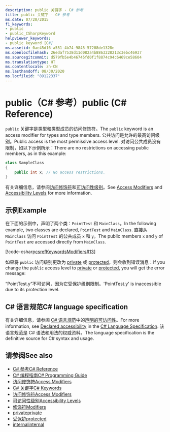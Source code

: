 ```yaml
---
description: public 关键字 - C# 参考
title: public 关键字 - C# 参考
ms.date: 07/20/2015
f1_keywords:
- public
- public_CSharpKeyword
helpviewer_keywords:
- public keyword [C#]
ms.assetid: 0ae45d16-a551-4b74-9845-57208de1328e
ms.openlocfilehash: 26edaf7538d11d082a4b8863228213c3ebc46937
ms.sourcegitcommit: d579fb5e4b46745fd0f1f8874c94c6469ce58604
ms.translationtype: HT
ms.contentlocale: zh-CN
ms.lasthandoff: 08/30/2020
ms.locfileid: "89122337"
---
```

# <a name="public-c-reference"></a><span data-ttu-id="52d9a-103">public（C# 参考）</span><span class="sxs-lookup"><span data-stu-id="52d9a-103">public (C# Reference)</span></span>

<span data-ttu-id="52d9a-104">`public` 关键字是类型和类型成员的访问修饰符。</span><span class="sxs-lookup"><span data-stu-id="52d9a-104">The `public` keyword is an access modifier for types and type members.</span></span> <span data-ttu-id="52d9a-105">公共访问是允许的最高访问级别。</span><span class="sxs-lookup"><span data-stu-id="52d9a-105">Public access is the most permissive access level.</span></span> <span data-ttu-id="52d9a-106">对访问公共成员没有限制，如以下示例所示：</span><span class="sxs-lookup"><span data-stu-id="52d9a-106">There are no restrictions on accessing public members, as in this example:</span></span>

```csharp
class SampleClass
{
    public int x; // No access restrictions.
}
```

<span data-ttu-id="52d9a-107">有关详细信息，请参阅[访问修饰符](../../programming-guide/classes-and-structs/access-modifiers.md)和[可访问性级别](accessibility-levels.md)。</span><span class="sxs-lookup"><span data-stu-id="52d9a-107">See [Access Modifiers](../../programming-guide/classes-and-structs/access-modifiers.md) and [Accessibility Levels](accessibility-levels.md) for more information.</span></span>

## <a name="example"></a><span data-ttu-id="52d9a-108">示例</span><span class="sxs-lookup"><span data-stu-id="52d9a-108">Example</span></span>

<span data-ttu-id="52d9a-109">在下面的示例中，声明了两个类：`PointTest` 和 `MainClass`。</span><span class="sxs-lookup"><span data-stu-id="52d9a-109">In the following example, two classes are declared, `PointTest` and `MainClass`.</span></span> <span data-ttu-id="52d9a-110">直接从 `MainClass` 访问 `PointTest` 的公共成员 `x` 和 `y`。</span><span class="sxs-lookup"><span data-stu-id="52d9a-110">The public members `x` and `y` of `PointTest` are accessed directly from `MainClass`.</span></span>

[!code-csharp[csrefKeywordsModifiers#13](~/samples/snippets/csharp/VS_Snippets_VBCSharp/csrefKeywordsModifiers/CS/csrefKeywordsModifiers.cs#13)]

<span data-ttu-id="52d9a-111">如果将 `public` 访问级别更改为 [private](private.md) 或 [protected](protected.md)，则会收到错误消息：</span><span class="sxs-lookup"><span data-stu-id="52d9a-111">If you change the `public` access level to [private](private.md) or [protected](protected.md), you will get the error message:</span></span>

<span data-ttu-id="52d9a-112">“PointTest.y”不可访问，因为它受保护级别限制。</span><span class="sxs-lookup"><span data-stu-id="52d9a-112">'PointTest.y' is inaccessible due to its protection level.</span></span>

## <a name="c-language-specification"></a><span data-ttu-id="52d9a-113">C# 语言规范</span><span class="sxs-lookup"><span data-stu-id="52d9a-113">C# language specification</span></span>  

<span data-ttu-id="52d9a-114">有关详细信息，请参阅 [C# 语言规范](/dotnet/csharp/language-reference/language-specification/introduction)中的[声明的可访问性](~/_csharplang/spec/basic-concepts.md#declared-accessibility)。</span><span class="sxs-lookup"><span data-stu-id="52d9a-114">For more information, see [Declared accessibility](~/_csharplang/spec/basic-concepts.md#declared-accessibility) in the [C# Language Specification](/dotnet/csharp/language-reference/language-specification/introduction).</span></span> <span data-ttu-id="52d9a-115">该语言规范是 C# 语法和用法的权威资料。</span><span class="sxs-lookup"><span data-stu-id="52d9a-115">The language specification is the definitive source for C# syntax and usage.</span></span>

## <a name="see-also"></a><span data-ttu-id="52d9a-116">请参阅</span><span class="sxs-lookup"><span data-stu-id="52d9a-116">See also</span></span>

- [<span data-ttu-id="52d9a-117">C# 参考</span><span class="sxs-lookup"><span data-stu-id="52d9a-117">C# Reference</span></span>](../index.md)
- [<span data-ttu-id="52d9a-118">C# 编程指南</span><span class="sxs-lookup"><span data-stu-id="52d9a-118">C# Programming Guide</span></span>](../../programming-guide/index.md)
- [<span data-ttu-id="52d9a-119">访问修饰符</span><span class="sxs-lookup"><span data-stu-id="52d9a-119">Access Modifiers</span></span>](../../programming-guide/classes-and-structs/access-modifiers.md)
- [<span data-ttu-id="52d9a-120">C# 关键字</span><span class="sxs-lookup"><span data-stu-id="52d9a-120">C# Keywords</span></span>](index.md)
- [<span data-ttu-id="52d9a-121">访问修饰符</span><span class="sxs-lookup"><span data-stu-id="52d9a-121">Access Modifiers</span></span>](access-modifiers.md)
- [<span data-ttu-id="52d9a-122">可访问性级别</span><span class="sxs-lookup"><span data-stu-id="52d9a-122">Accessibility Levels</span></span>](accessibility-levels.md)
- [<span data-ttu-id="52d9a-123">修饰符</span><span class="sxs-lookup"><span data-stu-id="52d9a-123">Modifiers</span></span>](index.md)
- [<span data-ttu-id="52d9a-124">private</span><span class="sxs-lookup"><span data-stu-id="52d9a-124">private</span></span>](private.md)
- [<span data-ttu-id="52d9a-125">受保护</span><span class="sxs-lookup"><span data-stu-id="52d9a-125">protected</span></span>](protected.md)
- [<span data-ttu-id="52d9a-126">internal</span><span class="sxs-lookup"><span data-stu-id="52d9a-126">internal</span></span>](internal.md)
